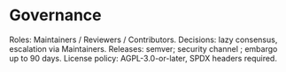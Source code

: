 # Governance
Roles: Maintainers / Reviewers / Contributors.
Decisions: lazy consensus, escalation via Maintainers.
Releases: semver; security channel <email>; embargo up to 90 days.
License policy: AGPL-3.0-or-later, SPDX headers required.
